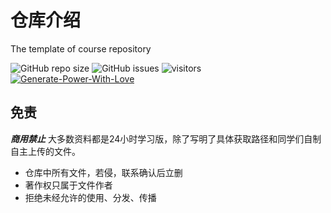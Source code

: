 # 仓库介绍
The template of course repository

![GitHub repo size](https://img.shields.io/github/repo-size/SCU-CS/SoftwareEngineering)
![GitHub issues](https://img.shields.io/github/issues/SCU-CS/SoftwareEngineering)
![visitors](https://visitor-badge.glitch.me/badge?page_id=SCU-CS.SoftwareEngineering)
[![Generate-Power-With-Love](https://img.shields.io/badge/Generate--Power--With-Love-red)](https://github.com/SCU-CS/Contributors)


## 免责

***商用禁止*** 大多数资料都是24小时学习版，除了写明了具体获取路径和同学们自制自主上传的文件。

- 仓库中所有文件，若侵，联系确认后立删
- 著作权只属于文件作者
- 拒绝未经允许的使用、分发、传播